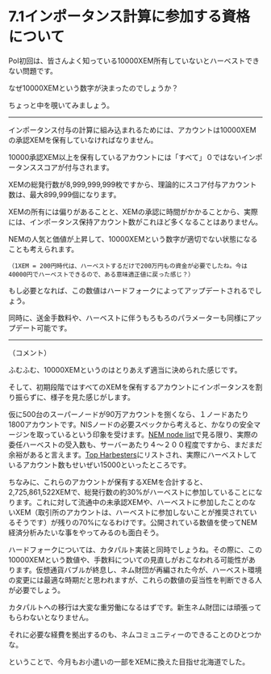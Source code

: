 # 7.1インポータンス計算に参加する資格について

PoI初回は、皆さんよく知っている10000XEM所有していないとハーベストできない問題です。

なぜ10000XEMという数字が決まったのでしょうか？

ちょっと中を覗いてみましょう。

---

インポータンス付与の計算に組み込まれるためには、アカウントは10000XEMの承認XEMを保有していなければなりません。

10000承認XEM以上を保有しているアカウントには「すべて」０ではないインポータンススコアが付与されます。

 

XEMの総発行数が8,999,999,999枚ですから、理論的にスコア付与アカウント数は、最大899,999個になります。

XEMの所有には偏りがあることと、XEMの承認に時間がかかることから、実際には、インポータンス保持アカウント数がこれほど多くなることはありません。

 

NEMの人気と価値が上昇して、10000XEMという数字が適切でない状態になることも考えられます。
```
（1XEM = 200円時代は、ハーベストするだけで200万円もの資金が必要でしたね。今は40000円でハーベストできるので、ある意味適正値に戻った感じ？）

```
もし必要となれば、この数値はハードフォークによってアップデートされるでしょう。

同時に、送金手数料や、ハーベストに伴うもろもろのパラメーターも同様にアップデート可能です。

---

（コメント）

ふむふむ、10000XEMというのはとりあえず適当に決められた感じです。

そして、初期段階ではすべてのXEMを保有するアカウントにインポータンスを割り振らずに、様子を見た感じがします。


仮に500台のスーパーノードが90万アカウントを捌くなら、１ノードあたり1800アカウントです。NISノードの必要スペックから考えると、かなりの安全マージンを取っているという印象を受けます。[NEM node list](https://nemnodes.org/nodes/)で見る限り、実際の委任ハーベストの受入数も、サーバーあたり４〜２００程度ですから、まだまだ余裕があると言えます。[Top Harbesters](https://nemnodes.org/topblocks/)にリストされ、実際にハーベストしているアカウント数もせいぜい15000といったところです。


ちなみに、これらのアカウントが保有するXEMを合計すると、2,725,861,522XEMで、総発行数の約30%がハーベストに参加していることになります。これに対して流通中の未承認XEMや、ハーベストに参加したことのないXEM（取引所のアカウントは、ハーベストに参加しないことが推奨されているそうです）が残りの70%になるわけです。公開されている数値を使ってNEM経済分析みたいな事をやってみるのも面白そう。


ハードフォークについては、カタパルト実装と同時でしょうね。その際に、この10000XEMという数値や、手数料についての見直しがおこなわれる可能性があります。仮想通貨バブルが終息し、ネム財団が再編された今が、ハーベスト環境の変更には最適な時期だと思われますが、これらの数値の妥当性を判断できる人が必要でしょう。


カタパルトへの移行は大変な重労働になるはずです。新生ネム財団には頑張ってもらわないとなりません。

それに必要な経費を拠出するのも、ネムコミュニティーのできることのひとつかな。

ということで、今月もお小遣いの一部をXEMに換えた目指せ北海道でした。

